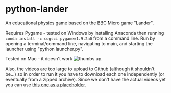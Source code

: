 # python-lander
An educational physics game based on the BBC Micro game "Lander".

Requires Pygame - tested on Windows by installing Anaconda then running `conda install -c cogsci pygame=1.9.2a0` from a command line. Run by opening a terminal/command line, navigating to main, and starting the launcher using "python launcher.py".

Tested on Mac - it doesn't work ![thumbs up](http://pix.iemoji.com/phan33/0474.png).

Also, the videos are too large to upload to Github (although it shouldn't be...) so in order to run it you have to download each one independently (or eventually from a zipped archive). Since we don't have the actual videos yet you can use [this one as a placeholder](https://drive.google.com/file/d/0B2_EiDYUhSXpblJXSkhUVHZrc3c/view?usp=sharing).
